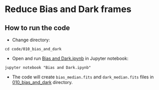 # Reduce Bias and Dark frames

## How to run the code

* Change directory:

```
cd code/010_bias_and_dark
```

* Open and run [Bias and Dark.ipynb](code/010_bias_and_dark/Bias%20and%20Dark.ipynb) in Jupyter notebook:

```
jupyter notebook "Bias and Dark.ipynb"
```

* The code will create `bias_median.fits` and `dark_median.fits` files in [010_bias_and_dark](code/010_bias_and_dark) directory.
